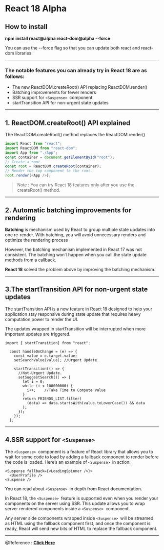 # React 18 Alpha

## How to install

**npm install react@alpha react-dom@alpha --force**

You can use the --force flag so that you can update both react and react-dom libraries:

---

### The notable features you can already try in React 18 are as follows:

- The new ReactDOM.createRoot() API replacing ReactDOM.render()
- Batching improvements for fewer renders
- SSR support for `<Suspense> `component
- startTransition API for non-urgent state updates

---

## 1. ReactDOM.createRoot() API explained

The ReactDOM.createRoot() method replaces the ReactDOM.render()

```js
import React from "react";
import ReactDOM from "react-dom";
import App from "./App";
const container = document.getElementById("root");
// Create a root.
const root = ReactDOM.createRoot(container);
// Render the top component to the root.
root.render(<App />);
```

> Note : You can try React 18 features only after you use the createRoot() method.

---

## 2. Automatic batching improvements for rendering

**Batching** is mechanism used by React to group multiple state updates into one re-render. With batching, you will avoid unnecessary renders and optimize the rendering process

However, the batching mechanism implemented in React 17 was not consistent. The batching won’t happen when you call the state update methods from a callback.

**React 18** solved the problem above by improving the batching mechanism.

---

## 3.The startTransition API for non-urgent state updates

The startTransition API is a new feature in React 18 designed to help your application stay responsive during state update that requires heavy computation power to render the UI.

The updates wrapped in startTransition will be interrupted when more important updates are triggered.

```JS
import { startTransition} from "react";

  const handleOnChange = (e) => {
    const value = e.target.value;
    setSearchValue(value); //Urgent Update.

    startTransition(() => {
      //Not-Urgent Update.
      setSuggestSearch(() => {
        let i = 0;
        while (i < 100000000) {
          i++;    //Take Time to Compute Value
        }
        return FRIENDS_LIST.filter(
          (data) => data.startsWith(value.toLowerCase()) && data
        );
      });
    });
  };
```

---

## 4.SSR support for `<Suspense>`

The `<Suspense> `component is a feature of React library that allows you to wait for some code to load by adding a fallback component to render before the code is loaded.
Here’s an example of `<Suspense> `in action:

```JS
<Suspense fallback={<LoadingSpinner />}>
  <UserProfile />
<Suspense />
```

You can read about `<Suspense> `in depth from React documentation.

In React 18, the `<Suspense> `feature is supported even when you render your components on the server using SSR. This update allows you to wrap server rendered components inside a `<Suspense> `component.

Any server side components wrapped inside `<Suspense> `will be streamed as HTML using the fallback component first, and once the component is ready, React will send new bits of HTML to replace the fallback component.

---

@Reference : [**Click Here**](https://blog.bitsrc.io/trying-out-react-18-alpha-release-bad9aed12bee)
